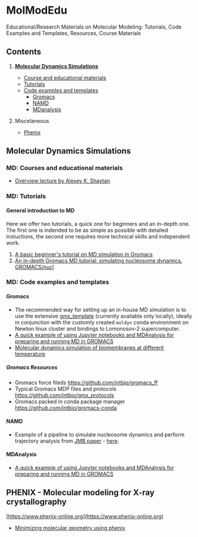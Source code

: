 # MolModEdu
Educational/Research Materials on Molecular Modeling: Tutorials, Code Examples and Templates, Resources, Course Materials

## Contents
1. [**Molecular Dynamics Simulations**](#MD) 
   + [Course and educational materials](#MDpresent)
   + [Tutorials](#MDtutorials)
   + [Code examples and templates](#MDcode)
        - [Gromacs](#MDcode_gromacs)
        - [NAMD](#MDcode_namd)
        - [MDanalysis](#MDcode_mdanalysis)
        
     
2. Miscelaneous
   + [Phenix](#phenix)



<a name="MD"/>

## Molecular Dynamics Simulations

<a name="MDpresent"/>

### MD: Courses and educational materials
- [Overview lecture by Alexey K. Shaytan](https://www.dropbox.com/s/y971h41by5wz0io/md_presentation.pptx?dl=0)

<a name="MDtutorials"/>

### MD: Tutorials
#### General introduction to MD
Here we offer two tutorials, a quick one for beginners and an in-depth one. The first one is indended to be as simple as possible with detailed instuctions, the second one requires more technical skills and independent work.

1. [A basic beginner's tutorial on MD simulation in Gromacs](GROMACS/beginner)
2. [An in-depth Gromacs MD tutorial: simulating nucleosome dynamics. GROMACS/nucl](GROMACS/nucl)

<a name="MDcode"/>

### MD: Code examples and templates

<a name="MDcode_gromacs"/>

#### Gromacs
- The recommended way for setting up an in-house MD simulation is to use the extensive [gmx_template]( https://github.com/intbio/gmx_template) (currently available only locally), ideally in conjunction with the customly created ```moldyn``` conda environment on Newton linux cluster and bindings to Lomonosov-2 supercomputer.
- [A quick example of using Jupyter notebooks and MDAnalysis for preparing and running MD in GROMACS](MDanalysis/Nucleosome_dimer_MD_preparation.ipynb)
- [Molecular dynamics simulation of biomembranes at different temperature](https://github.com/intbio/MolModEdu/tree/master/GROMACS/biomembrane)

##### Gromacs Resources
- Gromacs force fileds https://github.com/intbio/gromacs_ff
- Typical Gromacs MDP files and protocols https://github.com/intbio/gmx_protocols
- Gromacs packed in conda package manager https://github.com/intbio/gromacs-conda 

<a name="MDcode_namd"/>

#### NAMD
- Example of a pipeline to simulate nucleosome dynamics and perform trajectory analysis from [JMB paper](https://www.ncbi.nlm.nih.gov/pubmed/26699921) - [here](MD/NAMD/nucl). 

<a name="MDcode_mdanalysis"/>

#### MDAnalysis
- [A quick example of using Jupyter notebooks and MDAnalysis for preparing and running MD in GROMACS](MDanalysis/Nucleosome_dimer_MD_preparation.ipynb)

<a name="phenix"/>

## PHENIX - Molecular modeling for X-ray crystallography
[https://www.phenix-online.org](https://www.phenix-online.org)
- [Minimizing molecular geometry using phenix](phenix/geo_minim.md)
